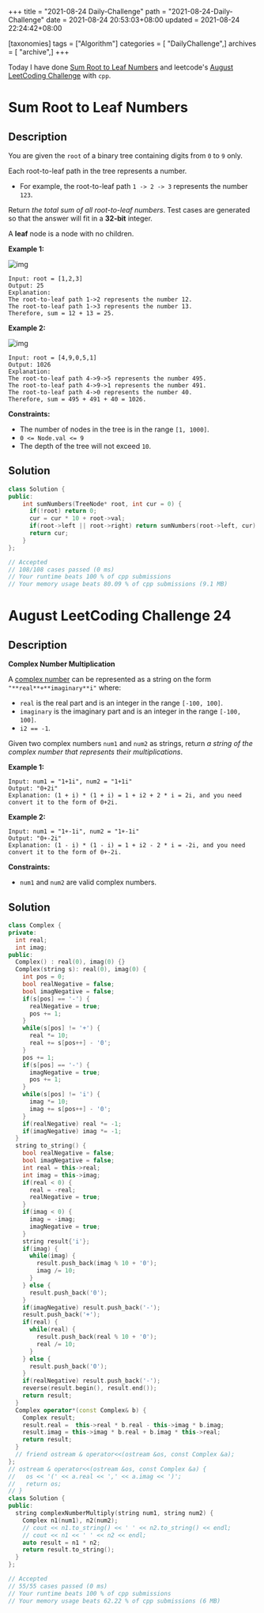 +++
title = "2021-08-24 Daily-Challenge"
path = "2021-08-24-Daily-Challenge"
date = 2021-08-24 20:53:03+08:00
updated = 2021-08-24 22:24:42+08:00

[taxonomies]
tags = ["Algorithm"]
categories = [ "DailyChallenge",]
archives = [ "archive",]
+++

Today I have done [Sum Root to Leaf Numbers](https://leetcode.com/problems/sum-root-to-leaf-numbers/description/) and leetcode's [August LeetCoding Challenge](https://leetcode.com/explore/challenge/card/august-leetcoding-challenge-2021/616/week-4-august-22nd-august-28th/3908/) with `cpp`.

<!-- more -->

# Sum Root to Leaf Numbers

## Description

You are given the `root` of a binary tree containing digits from `0` to `9` only.

Each root-to-leaf path in the tree represents a number.

- For example, the root-to-leaf path `1 -> 2 -> 3` represents the number `123`.

Return *the total sum of all root-to-leaf numbers*. Test cases are generated so that the answer will fit in a **32-bit** integer.

A **leaf** node is a node with no children.

 

**Example 1:**

![img](https://assets.leetcode.com/uploads/2021/02/19/num1tree.jpg)

```
Input: root = [1,2,3]
Output: 25
Explanation:
The root-to-leaf path 1->2 represents the number 12.
The root-to-leaf path 1->3 represents the number 13.
Therefore, sum = 12 + 13 = 25.
```

**Example 2:**

![img](https://assets.leetcode.com/uploads/2021/02/19/num2tree.jpg)

```
Input: root = [4,9,0,5,1]
Output: 1026
Explanation:
The root-to-leaf path 4->9->5 represents the number 495.
The root-to-leaf path 4->9->1 represents the number 491.
The root-to-leaf path 4->0 represents the number 40.
Therefore, sum = 495 + 491 + 40 = 1026.
```

 

**Constraints:**

- The number of nodes in the tree is in the range `[1, 1000]`.
- `0 <= Node.val <= 9`
- The depth of the tree will not exceed `10`.

## Solution

``` cpp
class Solution {
public:
    int sumNumbers(TreeNode* root, int cur = 0) {
      if(!root) return 0;
      cur = cur * 10 + root->val;
      if(root->left || root->right) return sumNumbers(root->left, cur) + sumNumbers(root->right, cur);
      return cur;
    }
};

// Accepted
// 108/108 cases passed (0 ms)
// Your runtime beats 100 % of cpp submissions
// Your memory usage beats 80.09 % of cpp submissions (9.1 MB)
```

# August LeetCoding Challenge 24

## Description

**Complex Number Multiplication**

A [complex number](https://en.wikipedia.org/wiki/Complex_number) can be represented as a string on the form `"**real**+**imaginary**i"` where:

- `real` is the real part and is an integer in the range `[-100, 100]`.
- `imaginary` is the imaginary part and is an integer in the range `[-100, 100]`.
- `i2 == -1`.

Given two complex numbers `num1` and `num2` as strings, return *a string of the complex number that represents their multiplications*.

 

**Example 1:**

```
Input: num1 = "1+1i", num2 = "1+1i"
Output: "0+2i"
Explanation: (1 + i) * (1 + i) = 1 + i2 + 2 * i = 2i, and you need convert it to the form of 0+2i.
```

**Example 2:**

```
Input: num1 = "1+-1i", num2 = "1+-1i"
Output: "0+-2i"
Explanation: (1 - i) * (1 - i) = 1 + i2 - 2 * i = -2i, and you need convert it to the form of 0+-2i.
```

 

**Constraints:**

- `num1` and `num2` are valid complex numbers.

## Solution

``` cpp
class Complex {
private:
  int real;
  int imag;
public:
  Complex() : real(0), imag(0) {}
  Complex(string s): real(0), imag(0) {
    int pos = 0;
    bool realNegative = false;
    bool imagNegative = false;
    if(s[pos] == '-') {
      realNegative = true;
      pos += 1;
    }
    while(s[pos] != '+') {
      real *= 10;
      real += s[pos++] - '0';
    }
    pos += 1;
    if(s[pos] == '-') {
      imagNegative = true;
      pos += 1;
    }
    while(s[pos] != 'i') {
      imag *= 10;
      imag += s[pos++] - '0';
    }
    if(realNegative) real *= -1;
    if(imagNegative) imag *= -1;
  }
  string to_string() {
    bool realNegative = false;
    bool imagNegative = false;
    int real = this->real;
    int imag = this->imag;
    if(real < 0) {
      real = -real;
      realNegative = true;
    }
    if(imag < 0) {
      imag = -imag;
      imagNegative = true;
    }
    string result{'i'};
    if(imag) {
      while(imag) {
        result.push_back(imag % 10 + '0');
        imag /= 10;
      }
    } else {
      result.push_back('0');
    }
    if(imagNegative) result.push_back('-');
    result.push_back('+');
    if(real) {
      while(real) {
        result.push_back(real % 10 + '0');
        real /= 10;
      } 
    } else {
      result.push_back('0');
    }
    if(realNegative) result.push_back('-');
    reverse(result.begin(), result.end());
    return result;
  }
  Complex operator*(const Complex& b) {
    Complex result;
    result.real =  this->real * b.real - this->imag * b.imag;
    result.imag = this->imag * b.real + b.imag * this->real;
    return result;
  }
  // friend ostream & operator<<(ostream &os, const Complex &a);
};
// ostream & operator<<(ostream &os, const Complex &a) {
//   os << '(' << a.real << ',' << a.imag << ')';
//   return os;
// }
class Solution {
public:
  string complexNumberMultiply(string num1, string num2) {
    Complex n1(num1), n2(num2);
    // cout << n1.to_string() << ' ' << n2.to_string() << endl;
    // cout << n1 << ' ' << n2 << endl;
    auto result = n1 * n2;
    return result.to_string();
  }
};

// Accepted
// 55/55 cases passed (0 ms)
// Your runtime beats 100 % of cpp submissions
// Your memory usage beats 62.22 % of cpp submissions (6 MB)
```

